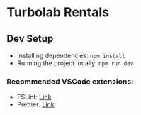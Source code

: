 # Turbolab Rentals

## Dev Setup

- Installing dependencies: `npm install`
- Running the project locally: `npm run dev`

### Recommended VSCode extensions:

- ESLint: [Link](https://marketplace.visualstudio.com/items?itemName=dbaeumer.vscode-eslint)
- Prettier: [Link](https://marketplace.visualstudio.com/items?itemName=esbenp.prettier-vscode)
